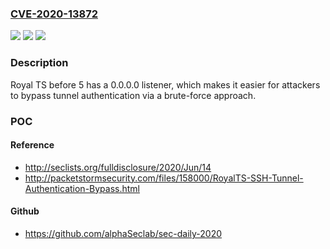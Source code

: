 ### [CVE-2020-13872](https://cve.mitre.org/cgi-bin/cvename.cgi?name=CVE-2020-13872)
![](https://img.shields.io/static/v1?label=Product&message=n%2Fa&color=blue)
![](https://img.shields.io/static/v1?label=Version&message=n%2Fa&color=blue)
![](https://img.shields.io/static/v1?label=Vulnerability&message=n%2Fa&color=brighgreen)

### Description

Royal TS before 5 has a 0.0.0.0 listener, which makes it easier for attackers to bypass tunnel authentication via a brute-force approach.

### POC

#### Reference
- http://seclists.org/fulldisclosure/2020/Jun/14
- http://packetstormsecurity.com/files/158000/RoyalTS-SSH-Tunnel-Authentication-Bypass.html

#### Github
- https://github.com/alphaSeclab/sec-daily-2020

